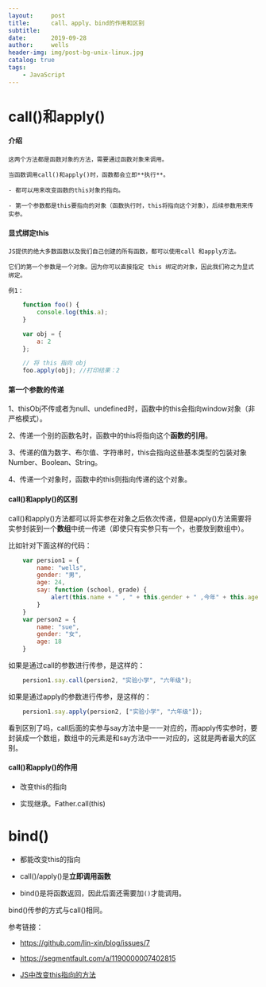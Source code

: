 ```yaml
--- 
layout:     post
title:      call、apply、bind的作用和区别
subtitle:   
date:       2019-09-28
author:     wells
header-img: img/post-bg-unix-linux.jpg
catalog: true
tags:
    - JavaScript
--- 
```



# call()和apply()

#### 介绍

	这两个方法都是函数对象的方法，需要通过函数对象来调用。

	当函数调用call()和apply()时，函数都会立即**执行**。

	- 都可以用来改变函数的this对象的指向。

	- 第一个参数都是this要指向的对象（函数执行时，this将指向这个对象），后续参数用来传实参。

#### 显式绑定this

	JS提供的绝大多数函数以及我们自己创建的所有函数，都可以使用call 和apply方法。

	它们的第一个参数是一个对象。因为你可以直接指定 this 绑定的对象，因此我们称之为显式绑定。

	例1：

```javascript
    function foo() {
        console.log(this.a);
    }

    var obj = {
        a: 2
    };

    // 将 this 指向 obj
    foo.apply(obj); //打印结果：2
```

#### 第一个参数的传递

1、thisObj不传或者为null、undefined时，函数中的this会指向window对象（非严格模式）。

2、传递一个别的函数名时，函数中的this将指向这个**函数的引用**。

3、传递的值为数字、布尔值、字符串时，this会指向这些基本类型的包装对象Number、Boolean、String。

4、传递一个对象时，函数中的this则指向传递的这个对象。


#### call()和apply()的区别

call()和apply()方法都可以将实参在对象之后依次传递，但是apply()方法需要将实参封装到一个**数组**中统一传递（即使只有实参只有一个，也要放到数组中）。

比如针对下面这样的代码：

```javascript
    var persion1 = {
        name: "wells",
        gender: "男",
        age: 24,
        say: function (school, grade) {
            alert(this.name + " , " + this.gender + " ,今年" + this.age + " ,在" + school + "上" + grade);
        }
    }
    var person2 = {
        name: "sue",
        gender: "女",
        age: 18
    }
```

如果是通过call的参数进行传参，是这样的：

```javascript
	persion1.say.call(persion2, "实验小学", "六年级");
```

如果是通过apply的参数进行传参，是这样的：

```javascript
	persion1.say.apply(persion2, ["实验小学", "六年级"]);
```

看到区别了吗，call后面的实参与say方法中是一一对应的，而apply传实参时，要封装成一个数组，数组中的元素是和say方法中一一对应的，这就是两者最大的区别。

#### call()和apply()的作用

- 改变this的指向

- 实现继承。Father.call(this)

# bind()

- 都能改变this的指向

- call()/apply()是**立即调用函数**

- bind()是将函数返回，因此后面还需要加`()`才能调用。

bind()传参的方式与call()相同。

参考链接：

- <https://github.com/lin-xin/blog/issues/7>

- <https://segmentfault.com/a/1190000007402815>

- [JS中改变this指向的方法](http://www.xiaoxiaohan.com/js/38.html)